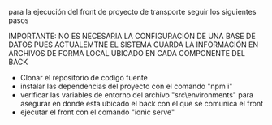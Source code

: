 para la ejecución del front de proyecto de transporte seguir los siguientes pasos

IMPORTANTE:
NO ES NECESARIA LA CONFIGURACIÓN DE UNA BASE DE DATOS PUES ACTUALEMTNE EL SISTEMA GUARDA LA INFORMACIÓN EN ARCHIVOS DE FORMA LOCAL UBICADO EN CADA COMPONENTE DEL BACK

- Clonar el repositorio de codigo fuente
- instalar las dependencias del proyecto con el comando "npm i"
- verificar las variables de entorno del archivo "src\environments" para asegurar en donde esta ubicado el back con el que se comunica el front
- ejecutar el front con el comando "ionic serve"